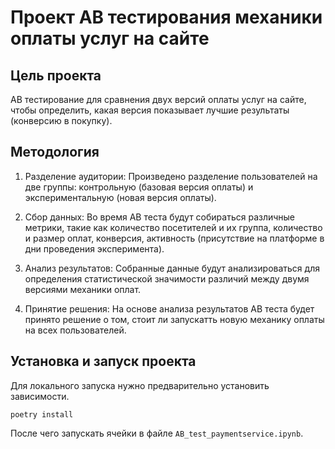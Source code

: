 
# Проект AB тестирования механики оплаты услуг на сайте

## Цель проекта

AB тестирование для сравнения двух версий оплаты услуг на сайте, чтобы определить, какая версия показывает лучшие результаты (конверсию в покупку).

## Методология

1. Разделение аудитории: Произведено разделение пользователей на две группы: контрольную (базовая версия оплаты) и экспериментальную (новая версия оплаты).

2. Сбор данных: Во время AB теста будут собираться различные метрики, такие как количество посетителей и их группа, количество и размер оплат, конверсия, активность (присутствие на платформе в дни проведения эксперимента).

3. Анализ результатов: Собранные данные будут анализироваться для определения статистической значимости различий между двумя версиями механики оплат.

4. Принятие решения: На основе анализа результатов AB теста будет принято решение о том, стоит ли запускатть новую механику оплаты на всех пользователей.

## Установка и запуск проекта

Для локального запуска нужно предварительно установить зависимости.
``` Shell
poetry install
```
После чего запускать ячейки в файле `AB_test_paymentservice.ipynb`.